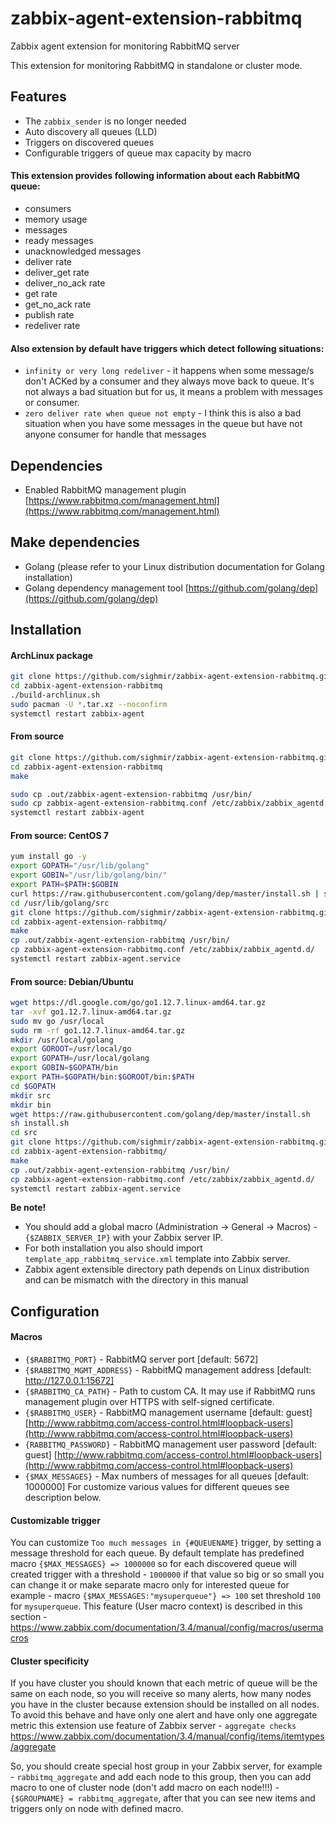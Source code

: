 # zabbix-agent-extension-rabbitmq
Zabbix agent extension for monitoring RabbitMQ server

This extension for monitoring RabbitMQ in standalone or cluster mode.

## Features
  - The `zabbix_sender` is no longer needed
  - Auto discovery all queues (LLD)
  - Triggers on discovered queues
  - Configurable triggers of queue max capacity by macro

#### This extension provides following information about each RabbitMQ queue:

  - consumers
  - memory usage
  - messages
  - ready messages
  - unacknowledged messages
  - deliver rate
  - deliver_get rate
  - deliver_no_ack rate
  - get rate
  - get_no_ack rate
  - publish rate
  - redeliver rate

#### Also extension by default have triggers which detect following situations:
  - `infinity or very long redeliver` - it happens when some message/s don't ACKed by a consumer and
  they always move back to queue. It's not always a bad situation but for us, it means a problem with messages or consumer.
  - `zero deliver rate when queue not empty` - I think this is also a bad situation when you have some messages in the queue
  but have not anyone consumer for handle that messages

## Dependencies

  - Enabled RabbitMQ management plugin [https://www.rabbitmq.com/management.html](https://www.rabbitmq.com/management.html)

## Make dependencies

  - Golang (please refer to your Linux distribution documentation for Golang installation)
  - Golang dependency management tool [https://github.com/golang/dep](https://github.com/golang/dep)

## Installation

#### ArchLinux package

```sh
git clone https://github.com/sighmir/zabbix-agent-extension-rabbitmq.git
cd zabbix-agent-extension-rabbitmq
./build-archlinux.sh
sudo pacman -U *.tar.xz --noconfirm
systemctl restart zabbix-agent
```

#### From source

```sh
git clone https://github.com/sighmir/zabbix-agent-extension-rabbitmq.git
cd zabbix-agent-extension-rabbitmq
make

sudo cp .out/zabbix-agent-extension-rabbitmq /usr/bin/
sudo cp zabbix-agent-extension-rabbitmq.conf /etc/zabbix/zabbix_agentd.conf.d/
systemctl restart zabbix-agent
```

#### From source: CentOS 7
```sh
yum install go -y
export GOPATH="/usr/lib/golang"
export GOBIN="/usr/lib/golang/bin/"
export PATH=$PATH:$GOBIN
curl https://raw.githubusercontent.com/golang/dep/master/install.sh | sh
cd /usr/lib/golang/src
git clone https://github.com/sighmir/zabbix-agent-extension-rabbitmq.git
cd zabbix-agent-extension-rabbitmq/
make
cp .out/zabbix-agent-extension-rabbitmq /usr/bin/
cp zabbix-agent-extension-rabbitmq.conf /etc/zabbix/zabbix_agentd.d/
systemctl restart zabbix-agent.service
```

#### From source: Debian/Ubuntu
```sh
wget https://dl.google.com/go/go1.12.7.linux-amd64.tar.gz
tar -xvf go1.12.7.linux-amd64.tar.gz
sudo mv go /usr/local
sudo rm -rf go1.12.7.linux-amd64.tar.gz
mkdir /usr/local/golang
export GOROOT=/usr/local/go
export GOPATH=/usr/local/golang
export GOBIN=$GOPATH/bin
export PATH=$GOPATH/bin:$GOROOT/bin:$PATH
cd $GOPATH
mkdir src
mkdir bin
wget https://raw.githubusercontent.com/golang/dep/master/install.sh
sh install.sh
cd src
git clone https://github.com/sighmir/zabbix-agent-extension-rabbitmq.git
cd zabbix-agent-extension-rabbitmq/
make
cp .out/zabbix-agent-extension-rabbitmq /usr/bin/
cp zabbix-agent-extension-rabbitmq.conf /etc/zabbix/zabbix_agentd.d/
systemctl restart zabbix-agent.service
```

**Be note!**
  - You should add a global macro (Administration -> General -> Macros) - `{$ZABBIX_SERVER_IP}` with your Zabbix server IP.
  - For both installation you also should import `template_app_rabbitmq_service.xml` template into Zabbix server.
  - Zabbix agent extensible directory path depends on Linux distribution and can be mismatch with the directory in this manual


## Configuration

#### Macros

  - `{$RABBITMQ_PORT}` - RabbitMQ server port [default: 5672]
  - `{$RABBITMQ_MGMT_ADDRESS}` - RabbitMQ management address [default: http://127.0.0.1:15672]
  - `{$RABBITMQ_CA_PATH}` - Path to custom CA. It may use if RabbitMQ runs management plugin over HTTPS with self-signed certificate.
  - `{$RABBITMQ_USER}` - RabbitMQ management username [default: guest] [http://www.rabbitmq.com/access-control.html#loopback-users](http://www.rabbitmq.com/access-control.html#loopback-users)
  - `{RABBITMQ_PASSWORD}` - RabbitMQ management user password [default: guest] [http://www.rabbitmq.com/access-control.html#loopback-users](http://www.rabbitmq.com/access-control.html#loopback-users)
  - `{$MAX_MESSAGES}` - Max numbers of messages for all queues [default: 1000000] For customize various values for different queues see description below.

#### Customizable trigger

You can customize `Too much messages in {#QUEUENAME}` trigger, by setting a message threshold for each queue.
By default template has predefined macro `{$MAX_MESSAGES} => 1000000` so for each discovered queue will created trigger with a threshold - `1000000` if that value so big or so small you can change it or make separate macro only for interested queue for example - macro `{$MAX_MESSAGES:"mysuperqueue"} => 100` set threshold `100` for `mysuperqueue`.
This feature (User macro context) is described in this section - https://www.zabbix.com/documentation/3.4/manual/config/macros/usermacros


#### Cluster specificity

If you have cluster you should known that each metric of queue will be the same on each node, so you will receive so many alerts, how many nodes you have in the cluster because extension should be installed on all nodes. To avoid this behave and have only one alert and have only one aggregate metric this extension use feature of Zabbix server - `aggregate checks` https://www.zabbix.com/documentation/3.4/manual/config/items/itemtypes/aggregate

So, you should create special host group in your Zabbix server, for example - `rabbitmq_aggregate` and add each node to this group, then you can add macro to one of cluster node (don't add macro on each node!!!) - `{$GROUPNAME} = rabbitmq_aggregate`, after that you can see new items and triggers only on node with defined macro.

